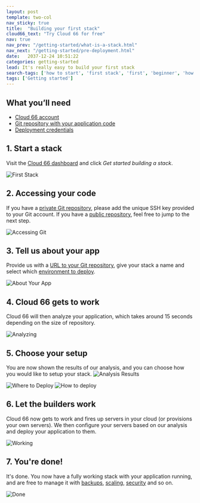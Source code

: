```yaml
---
layout: post
template: two-col
nav_sticky: true
title:  "Building your first stack"
cloud66_text: "Try Cloud 66 for free"
nav: true
nav_prev: "/getting-started/what-is-a-stack.html"
nav_next: "/getting-started/pre-deployment.html"
date:   2037-12-24 10:51:22
categories: getting-started
lead: It's really easy to build your first stack
search-tags: ['how to start', 'first stack', 'first', 'beginner', 'how to', 'build a stack', 'access code']
tags: ['Getting started']
---
```


<h2>What you’ll need</h2>

<ul>
	<li><a href="https://app.cloud66.com/users/sign_up" target="_blank">Cloud 66 account</a></li>
	<li><a href="http://help.cloud66.com/how-to/access-your-code.html">Git repository with your application code</a></li>
	<li><a href="/getting-started/supported-clouds.html">Deployment credentials</a></li>
</ul>

## 1. Start a stack
Visit the <a href="https://app.cloud66.com/dashboard" target="_blank">Cloud 66 dashboard</a> and click <i>Get started building a stack</i>.

![First Stack](http://cdn.cloud66.com/images/help/first_stackss.png)

## 2. Accessing your code
If you have a <a href="/how-to/access-your-code.html">private Git repository</a>, please add the unique SSH key provided to your Git account. If you have a <a href="/how-to/access-your-code.html">public repository</a	>, feel free to jump to the next step.

![Accessing Git](http://cdn.cloud66.com/images/help/first_stack_accesses.png)

## 3. Tell us about your app
Provide us with a [URL to your Git repository](/how-to/git-url.html), give your stack a name and select which [environment to deploy](/stack-features/stack-envs.html).

![About Your App](http://cdn.cloud66.com/images/help/first_stack_urls.png)

## 4. Cloud 66 gets to work
Cloud 66 will then analyze your application, which takes around 15 seconds depending on the size of repository.

![Analyzing](http://cdn.cloud66.com/images/help/analyzing_your_app.png)

## 5. Choose your setup
You are now shown the results of our analysis, and you can choose how you would like to setup your stack.
![Analysis Results](http://cdn.cloud66.com/images/help/first_stack_about_app.png)

![Where to Deploy](http://cdn.cloud66.com/images/help/first_stack_config.png)
![How to deploy](http://cdn.cloud66.com/images/help/first_stack_details.png)

## 6. Let the builders work
Cloud 66 now gets to work and fires up servers in your cloud (or provisions your own servers). We then configure your servers based on our analysis and deploy your application to them.

![Working](http://cdn.cloud66.com/images/help/first_stack_preparing.png)

## 7. You're done!
It's done. You now have a fully working stack with your application running, and are free to manage it with [backups](/add-ins/backups.html), [scaling](/stack-features/horizontal-scaling.html), [security](/stack-features/stack-security.html) and so on.

![Done](http://cdn.cloud66.com/images/help/first_stack_done.png)